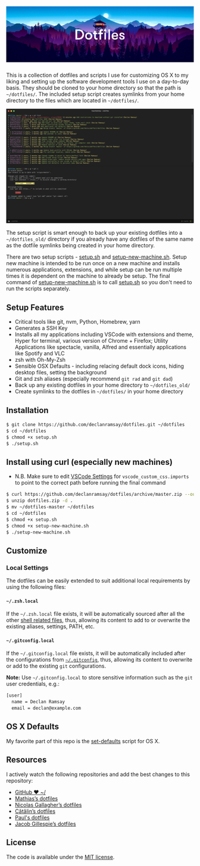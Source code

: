 # <IMG src="media/header.jpg">

This is a collection of dotfiles and scripts I use for customizing OS X to my liking and setting up the software development tools I use on a day-to-day basis. They should be cloned to your home directory so that the path is `~/dotfiles/`.  The included setup script creates symlinks from your home directory to the files which are located in `~/dotfiles/`.

![Hyper App](media/hyper.png)

The setup script is smart enough to back up your existing dotfiles into a `~/dotfiles_old/` directory if you already have any dotfiles of the same name as the dotfile symlinks being created in your home directory.

There are two setup scripts - [setup.sh](setup.sh) and [setup-new-machine.sh](setup-new-machine.sh). Setup new machine is intended to be run once on a new machine and installs numerous applications, extensions, and while setup can be run multiple times it is dependent on the machine to already be setup. The final command of [setup-new-machine.sh](setup-new-machine.sh) is to call [setup.sh](setup.sh) so you don't need to run the scripts separately.

## Setup Features

- Critical tools like git, nvm, Python, Homebrew, yarn
- Generates a SSH Key
- Installs all my applications including VSCode with extensions and theme, Hyper for terminal, various version of Chrome + Firefox; Utility Applications like spectacle, vanilla, Alfred and essentially applications like Spotify and VLC
- zsh with Oh-My-Zsh
- Sensible OSX Defaults - including relacing default dock icons, hiding desktop files, setting the background
- Git and zsh aliases (especially recommend `git rad` and `git dad`)
- Back up any existing dotfiles in your home directory to `~/dotfiles_old/`
- Create symlinks to the dotfiles in `~/dotfiles/` in your home directory

## Installation

```sh
$ git clone https://github.com/declanramsay/dotfiles.git ~/dotfiles
$ cd ~/dotfiles
$ chmod +x setup.sh
$ ./setup.sh
```

## Install using curl (especially new machines)

- N.B. Make sure to edit [VSCode Settings](code/settings.json) for `vscode_custom_css.imports` to point to the correct path before running the final command

```sh
$ curl https://github.com/declanramsay/dotfiles/archive/master.zip --output ~/dotfiles.zip
$ unzip dotfiles.zip -d .
$ mv ~/dotfiles-master ~/dotfiles
$ cd ~/dotfiles
$ chmod +x setup.sh
$ chmod +x setup-new-machine.sh
$ ./setup-new-machine.sh
```

## Customize

### Local Settings

The dotfiles can be easily extended to suit additional local
requirements by using the following files:

#### `~/.zsh.local`

If the `~/.zsh.local` file exists, it will be automatically sourced
after all the other [shell related files](shell), thus, allowing its
content to add to or overwrite the existing aliases, settings, PATH,
etc.

#### `~/.gitconfig.local`

If the `~/.gitconfig.local` file exists, it will be automatically
included after the configurations from [`~/.gitconfig`](git/gitconfig), thus, allowing
its content to overwrite or add to the existing `git` configurations.

**Note:** Use `~/.gitconfig.local` to store sensitive information such
as the `git` user credentials, e.g.:

```sh
[user]
  name = Declan Ramsay
  email = declan@example.com
```

## OS X Defaults

My favorite part of this repo is the [set-defaults](osx/set-defaults.sh) script for OS X.

## Resources

I actively watch the following repositories and add the best changes to this repository:

- [GitHub ❤ ~/](http://dotfiles.github.com/)
- [Mathias’s dotfiles](https://github.com/mathiasbynens/dotfiles)
- [Nicolas Gallagher’s dotfiles](https://github.com/necolas/dotfiles)
- [Cătălin’s dotfiles](https://github.com/alrra/dotfiles)
- [Paul's dotfiles](https://github.com/paulirish/dotfiles)
- [Jacob Gillespie’s dotfiles](https://github.com/jacobwg/dotfiles)

## License

The code is available under the [MIT license](LICENSE).
